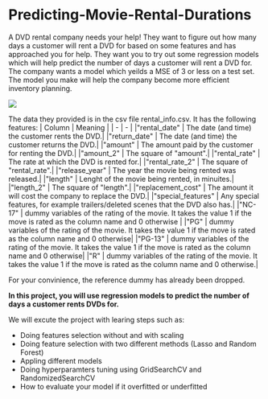 # Predicting-Movie-Rental-Durations

A DVD rental company needs your help! They want to figure out how many days a customer will rent a DVD for based on some features and has approached you for help. They want you to try out some regression models which will help predict the number of days a customer will rent a DVD for. The company wants a model which yeilds a MSE of 3 or less on a test set. The model you make will help the company become more efficient inventory planning.

![]([dvd_image.jpg](https://github.com/Ahmed-R-Hamdan/Predicting-Movie-Rental-Durations/blob/main/image/dvd_image.jpg))

The data they provided is in the csv file rental_info.csv. It has the following features:
| Column | Meaning |
| - | - |
|"rental_date" | The date (and time) the customer rents the DVD.|
|"return_date" | The date (and time) the customer returns the DVD.|
|"amount" | The amount paid by the customer for renting the DVD.|
|"amount_2" | The square of "amount".|
|"rental_rate" | The rate at which the DVD is rented for.|
|"rental_rate_2" | The square of "rental_rate".|
|"release_year" | The year the movie being rented was released.|
|"length" | Lenght of the movie being rented, in minuites.|
|"length_2" | The square of "length".|
|"replacement_cost" | The amount it will cost the company to replace the DVD.|
|"special_features" | Any special features, for example trailers/deleted scenes that the DVD also has.|
|"NC-17" | dummy variables of the rating of the movie. It takes the value 1 if the move is rated as the column name and 0 otherwise |
|"PG" | dummy variables of the rating of the movie. It takes the value 1 if the move is rated as the column name and 0 otherwise|
|"PG-13" | dummy variables of the rating of the movie. It takes the value 1 if the move is rated as the column name and 0 otherwise|
|"R" |  dummy variables of the rating of the movie. It takes the value 1 if the move is rated as the column name and 0 otherwise.|

For your convinience, the reference dummy has already been dropped.

**In this project, you will use regression models to predict the number of days a customer rents DVDs for.**

We will excute the project with learing steps such as:

- Doing features selection without and with scaling
- Doing feature selection with two different methods (Lasso and Random Forest)
- Appling different models
- Doing hyperparamters tuning using GridSearchCV and RandomizedSearchCV
- How to evaluate your model if it overfitted or underfitted
